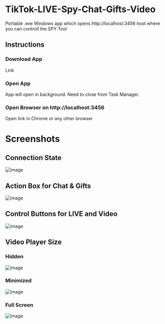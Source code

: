 # TikTok-LIVE-Spy-Chat-Gifts-Video
Portable .exe Windows app which opens http://localhost:3456 host where you can controll the SPY Tool

## Instructions
### Download App
Link
### Open App
App will open in background. Need to close from Task Manager.
### Open Browser on http://localhost:3456
Open link in Chrome or any other browser

# Screenshots
## Connection State
![image](https://github.com/user-attachments/assets/b1c3b1ce-1a02-41fe-a3ac-c8b6cbcba740)

## Action Box for Chat & Gifts
![image](https://github.com/user-attachments/assets/eec57443-56ec-454a-945f-5f813a315b7b)

## Control Buttons for LIVE and Video
![image](https://github.com/user-attachments/assets/db8d1004-8cdc-464a-9660-82c2bc13258e)

## Video Player Size
### Hidden
![image](https://github.com/user-attachments/assets/58374e9d-4e3c-4ed2-894a-85b968b53644)

### Minimized 
![image](https://github.com/user-attachments/assets/0e77602d-0536-4b99-81a1-0b15fe72941b)

### Full Screen 
![image](https://github.com/user-attachments/assets/30bd6b82-eaa7-43c8-932b-5b2efbc00d0a)



